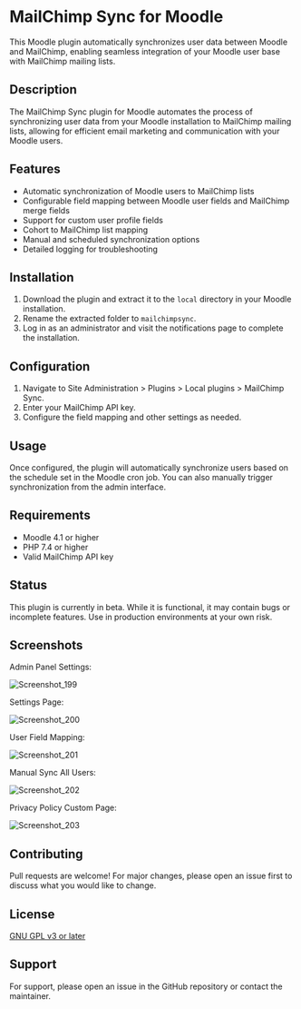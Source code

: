 # MailChimp Sync for Moodle

This Moodle plugin automatically synchronizes user data between Moodle and MailChimp, enabling seamless integration of your Moodle user base with MailChimp mailing lists.

## Description

The MailChimp Sync plugin for Moodle automates the process of synchronizing user data from your Moodle installation to MailChimp mailing lists, allowing for efficient email marketing and communication with your Moodle users.

## Features

- Automatic synchronization of Moodle users to MailChimp lists
- Configurable field mapping between Moodle user fields and MailChimp merge fields
- Support for custom user profile fields
- Cohort to MailChimp list mapping
- Manual and scheduled synchronization options
- Detailed logging for troubleshooting

## Installation

1. Download the plugin and extract it to the `local` directory in your Moodle installation.
2. Rename the extracted folder to `mailchimpsync`.
3. Log in as an administrator and visit the notifications page to complete the installation.

## Configuration

1. Navigate to Site Administration > Plugins > Local plugins > MailChimp Sync.
2. Enter your MailChimp API key.
3. Configure the field mapping and other settings as needed.

## Usage

Once configured, the plugin will automatically synchronize users based on the schedule set in the Moodle cron job. You can also manually trigger synchronization from the admin interface.

## Requirements

- Moodle 4.1 or higher
- PHP 7.4 or higher
- Valid MailChimp API key

## Status

This plugin is currently in beta. While it is functional, it may contain bugs or incomplete features. Use in production environments at your own risk.

## Screenshots

Admin Panel Settings:

![Screenshot_199](https://github.com/user-attachments/assets/65d205a5-9abb-453b-82f4-36c3b0c4c1d6)

Settings Page:

![Screenshot_200](https://github.com/user-attachments/assets/52a73705-88cc-4c85-bc84-93fc790ff13e)

User Field Mapping:

![Screenshot_201](https://github.com/user-attachments/assets/cdf894a4-b5c2-47b3-9f13-2e84afd907af)

Manual Sync All Users:

![Screenshot_202](https://github.com/user-attachments/assets/2be21cf5-9932-453f-897b-12007276c56c)

Privacy Policy Custom Page:

![Screenshot_203](https://github.com/user-attachments/assets/42253550-208b-4191-972b-c1b82fe9d885)


## Contributing

Pull requests are welcome! For major changes, please open an issue first to discuss what you would like to change.

## License

[GNU GPL v3 or later](https://www.gnu.org/licenses/gpl-3.0.html)

## Support

For support, please open an issue in the GitHub repository or contact the maintainer.
